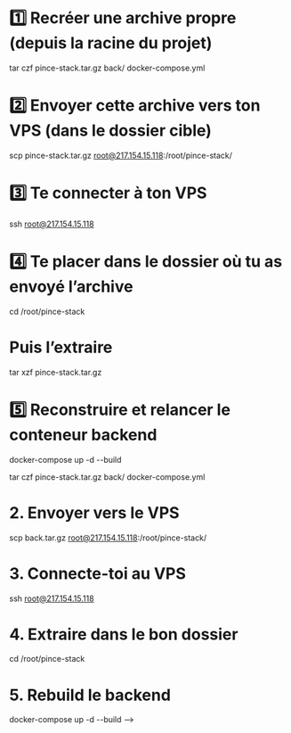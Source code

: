 
# 1️⃣ Recréer une archive propre (depuis la racine du projet)
tar czf pince-stack.tar.gz back/ docker-compose.yml

# 2️⃣ Envoyer cette archive vers ton VPS (dans le dossier cible)
scp pince-stack.tar.gz root@217.154.15.118:/root/pince-stack/

# 3️⃣ Te connecter à ton VPS
ssh root@217.154.15.118

# 4️⃣ Te placer dans le dossier où tu as envoyé l’archive
cd /root/pince-stack

# Puis l’extraire
tar xzf pince-stack.tar.gz

# 5️⃣ Reconstruire et relancer le conteneur backend
docker-compose up -d --build


<!-- en local 

tar --exclude='back/node_modules' -czvf pince_clean.tar.gz back docker-compose.yml

scp pince_clean.tar.gz root@217.154.15.118:/root/


sur ionos

 /root/docker-compose.yml




 # 1. Recréer l'archive
<!-- tar czf back.tar.gz back/ -->
tar czf pince-stack.tar.gz back/ docker-compose.yml

# 2. Envoyer vers le VPS
scp back.tar.gz root@217.154.15.118:/root/pince-stack/

# 3. Connecte-toi au VPS
ssh root@217.154.15.118

# 4. Extraire dans le bon dossier
cd /root/pince-stack


# 5. Rebuild le backend
docker-compose up -d --build
 -->

